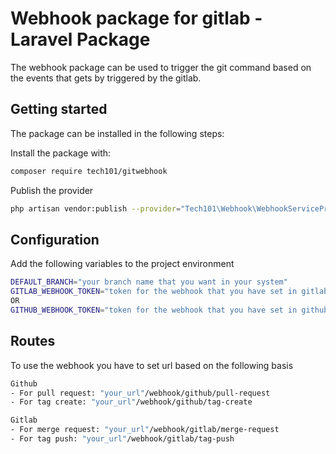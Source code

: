 Webhook package for gitlab - Laravel Package
=============================
The webhook package can be used to trigger the git command based on the events that gets by triggered by the gitlab.

## Getting started
The package can be installed in the following steps:

Install the package with:
``` bash
composer require tech101/gitwebhook
```
Publish the provider
``` bash
php artisan vendor:publish --provider="Tech101\Webhook\WebhookServiceProvider"
```

## Configuration
Add the following variables to the project environment
``` bash
DEFAULT_BRANCH="your branch name that you want in your system"
GITLAB_WEBHOOK_TOKEN="token for the webhook that you have set in gitlab"
OR
GITHUB_WEBHOOK_TOKEN="token for the webhook that you have set in github.
```
## Routes
To use the webhook you have to set url based on the following basis
``` bash
Github
- For pull request: "your_url"/webhook/github/pull-request
- For tag create: "your_url"/webhook/github/tag-create

Gitlab
- For merge request: "your_url"/webhook/gitlab/merge-request
- For tag push: "your_url"/webhook/gitlab/tag-push
```
